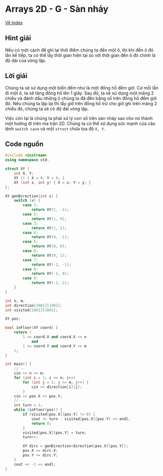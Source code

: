 # Arrays 2D - G - Sàn nhảy

[Về Index](index.md)

## Hint giải

Nếu có một cách để ghi lại thời điểm chúng ta đến một ô, thì khi đến ô đó lần kế tiếp, ta có thể lấy thời gian hiện tại so với thời gian đến ô đó chính là độ dài của vòng lặp.

## Lời giải

Chúng ta sẽ sử dụng một biến đếm như là một đồng hồ đếm giờ. Cứ mỗi lần đi một ô, ta sẽ tăng đồng hồ lên 1 giây.
Sau đó, ta sẽ sử dụng một mảng 2 chiều và đánh dấu những ô chúng ta đã đến bằng số trên đồng hồ đếm giờ đó. Nếu chúng ta lặp lại thì lấy giờ trên đồng hồ trừ cho giờ ghi trên mảng 2 chiều đó, chúng ta sẽ có độ dài vòng lặp.

Việc còn lại là chúng ta phải xử lý con số trên sàn nhảy sao cho nó thành một hướng đi trên ma trận 2D. Chúng ta có thể sử dụng sức mạnh của câu lệnh `switch case` và một `struct` chứa tọa độ `X, Y`.


## Code nguồn

```cpp
#include <iostream>
using namespace std;

struct XY {
    int X, Y;
    XY () { X = 0; Y = 0; }
    XY (int x, int y) { X = x; Y = y; }
};

XY genDirection(int x) {
    switch (x) {
        case 1:
            return XY(1, -1);
        case 2:
            return XY(1, 0);
        case 3:
            return XY(1, 1);
        case 4:
            return XY(0, -1);
        case 5:
            return XY(0, 0);
        case 6:
            return XY(0, 1);
        case 7:
            return XY(-1, -1);
        case 8:
            return XY(-1, 0);
        case 9:
            return XY(-1, 1);
    }
}

int n, m;
int direction[1001][1001];
int visited[1001][1001];

XY pos;

bool inFloor(XY coord) {
    return (
        1 <= coord.X and coord.X <= n
            and
        1 <= coord.Y and coord.Y <= m
    );
}

int main() {
    // --
    cin >> n >> m;
    for (int i = 1; i <= n; i++)
        for (int j = 1; j <= m; j++) {
            cin >> direction[i][j];
        }
    cin >> pos.X >> pos.Y;
    // --
    int turn = 1;
    while (inFloor(pos)) {
        if (visited[pos.X][pos.Y] != 0) {
            cout << turn - visited[pos.X][pos.Y] << endl;
            return 0;
        }
        visited[pos.X][pos.Y] = turn;
        turn++;

        XY dirc = genDirection(direction[pos.X][pos.Y]);
        pos.X += dirc.X;
        pos.Y += dirc.Y;
    }
    cout << -1 << endl;
}
```
